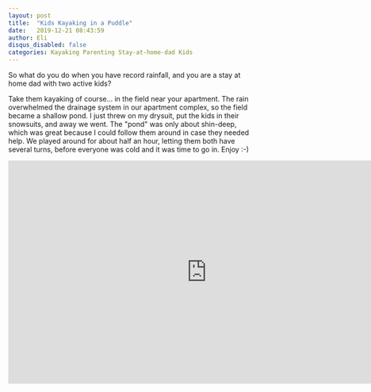 ```yaml
---
layout: post
title:  "Kids Kayaking in a Puddle"
date:   2019-12-21 08:43:59
author: Eli
disqus_disabled: false
categories: Kayaking Parenting Stay-at-home-dad Kids
---
```


So what do you do when you have record rainfall, and you are a stay at home dad with two active kids?

Take them kayaking of course... in the field near your apartment.  The rain overwhelmed the drainage system in our apartment complex, so the field became a shallow pond.  I just threw on my drysuit, put the kids in their snowsuits, and away we went.  The "pond" was only about shin-deep, which was great because I could follow them around in case they needed help.  We played around for about half an hour, letting them both have several turns, before everyone was cold and it was time to go in.  Enjoy :-)

<iframe width="800" height="450" src="https://www.youtube.com/embed/U-VgU_cmXZE" frameborder="0" allow="accelerometer; autoplay; encrypted-media; gyroscope; picture-in-picture" rel="0" allowfullscreen=""></iframe>


